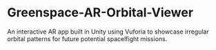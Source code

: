 # Greenspace-AR-Orbital-Viewer
An interactive AR app built in Unity using Vuforia to showcase irregular orbital patterns for future potential spacelfight missions.
